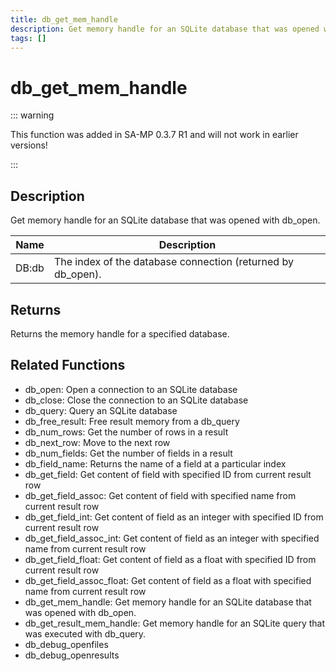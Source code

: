 ```yaml
---
title: db_get_mem_handle
description: Get memory handle for an SQLite database that was opened with db_open.
tags: []
---
```


# db_get_mem_handle

<TagLinks />

::: warning

This function was added in SA-MP 0.3.7 R1 and will not work in earlier versions!

:::

## Description

Get memory handle for an SQLite database that was opened with db_open.

| Name  | Description                                                 |
| ----- | ----------------------------------------------------------- |
| DB:db | The index of the database connection (returned by db_open). |

## Returns

Returns the memory handle for a specified database.

## Related Functions

- db_open: Open a connection to an SQLite database
- db_close: Close the connection to an SQLite database
- db_query: Query an SQLite database
- db_free_result: Free result memory from a db_query
- db_num_rows: Get the number of rows in a result
- db_next_row: Move to the next row
- db_num_fields: Get the number of fields in a result
- db_field_name: Returns the name of a field at a particular index
- db_get_field: Get content of field with specified ID from current result row
- db_get_field_assoc: Get content of field with specified name from current result row
- db_get_field_int: Get content of field as an integer with specified ID from current result row
- db_get_field_assoc_int: Get content of field as an integer with specified name from current result row
- db_get_field_float: Get content of field as a float with specified ID from current result row
- db_get_field_assoc_float: Get content of field as a float with specified name from current result row
- db_get_mem_handle: Get memory handle for an SQLite database that was opened with db_open.
- db_get_result_mem_handle: Get memory handle for an SQLite query that was executed with db_query.
- db_debug_openfiles
- db_debug_openresults
